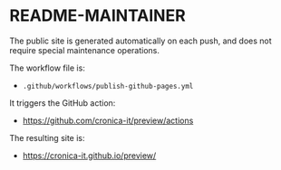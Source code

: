 # README-MAINTAINER

The public site is generated automatically on each push, and does not
require special maintenance operations.

The workflow file is:

- `.github/workflows/publish-github-pages.yml`

It triggers the GitHub action:

- <https://github.com/cronica-it/preview/actions>

The resulting site is:

- <https://cronica-it.github.io/preview/>
